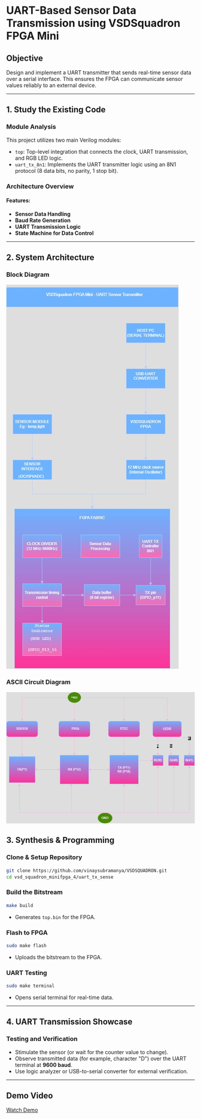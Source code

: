 # UART-Based Sensor Data Transmission using VSDSquadron FPGA Mini

## Objective

Design and implement a UART transmitter that sends real-time sensor data over a serial interface. This ensures the FPGA can communicate sensor values reliably to an external device.

---

## 1. Study the Existing Code

###  Module Analysis

This project utilizes two main Verilog modules:

- `top`: Top-level integration that connects the clock, UART transmission, and RGB LED logic.
- `uart_tx_8n1`: Implements the UART transmitter logic using an 8N1 protocol (8 data bits, no parity, 1 stop bit).

###  Architecture Overview

#### Features:
- **Sensor Data Handling**
- **Baud Rate Generation**
- **UART Transmission Logic**
- **State Machine for Data Control**

---

## 2. System Architecture

###  Block Diagram

![Block Diagram](https://github.com/vinaysubramanya/VSDSQUADRON/blob/main/uart_tx_sense/blockdiagramuart.jpg)

###  ASCII Circuit Diagram

![Circuit Diagram](https://github.com/vinaysubramanya/VSDSQUADRON/blob/main/uart_tx_sense/cicruitdiagram.png)



## 3. Synthesis & Programming

###  Clone & Setup Repository

```bash
git clone https://github.com/vinaysubramanya/VSDSQUADRON.git
cd vsd_squadron_minifpga_4/uart_tx_sense
```

###  Build the Bitstream

```bash
make build
```
- Generates `top.bin` for the FPGA.

###  Flash to FPGA

```bash
sudo make flash
```
- Uploads the bitstream to the FPGA.

###  UART Testing

```bash
sudo make terminal
```
- Opens serial terminal for real-time data.

---

## 4. UART Transmission Showcase

###  Testing and Verification

- Stimulate the sensor (or wait for the counter value to change).
- Observe transmitted data (for example, character "D") over the UART terminal at **9600 baud**.
- Use logic analyzer or USB-to-serial converter for external verification.

---

##  Demo Video

   
 [Watch Demo](https://drive.google.com/drive/folders/1wiExZofSONVrxfD1RS8G1oDFjH9SeGvS?usp=sharing)



